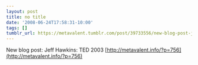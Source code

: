 ```yaml
---
layout: post
title: no title
date: '2008-06-24T17:58:31-10:00'
tags: []
tumblr_url: https://metavalent.tumblr.com/post/39733556/new-blog-post-jeff-hawkins-ted-2003
---
```

New blog post: Jeff Hawkins: TED 2003 [http://metavalent.info/?p=756](http://metavalent.info/?p=756)

